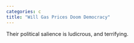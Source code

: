```yaml
---
categories: c
title: "Will Gas Prices Doom Democracy"
---
```

Their political salience is ludicrous, and terrifying.